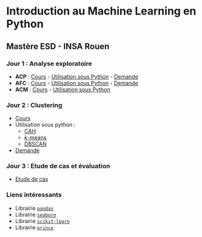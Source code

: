 # Introduction au Machine Learning en Python

## Mastère ESD - INSA Rouen

### Jour 1 : Analyse exploratoire

- **ACP** : [Cours](acp-cours.html) - [Utilisation sous Python](acp-python.slides.html) - [Demande](acp-demande.html)
- **AFC** : [Cours](afc-cours.html) - [Utilisation sous Python](afc-python.slides.html) - [Demande](afc-demande.html)
- **ACM** : [Cours](acm-cours.html) - [Utilisation sous Python](acm-python.slides.html)

### Jour 2 : Clustering

- [Cours](classif-cours.html)
- Utilisation sous python : 
    - [CAH](cah-python.slides.html) 
    - [*k*-means](kmeans-python.slides.html) 
    - [DBSCAN](dbscan-python.slides.html)
- [Demande](classif-demande.html)

### Jour 3 : Etude de cas et évaluation

- [Etude de cas](etude-de-cas-pendigits.html)
<!--
- [Sujet TP noté](tp-note.html)
-->

### Liens intéressants 

- Librairie [`pandas`](https://pandas.pydata.org/)
- Librairie [`seaborn`](https://seaborn.pydata.org/)
- Librairie [`scikit-learn`](https://scikit-learn.org/) 
- Librairie [`prince`](https://github.com/MaxHalford/prince)


<!--
Pour création slide jupyter : cf https://medium.com/@mjspeck/presenting-code-using-jupyter-notebook-slides-a8a3c3b59d67
jupyter nbconvert fichier.ipynb --to slides --post serve
-->
